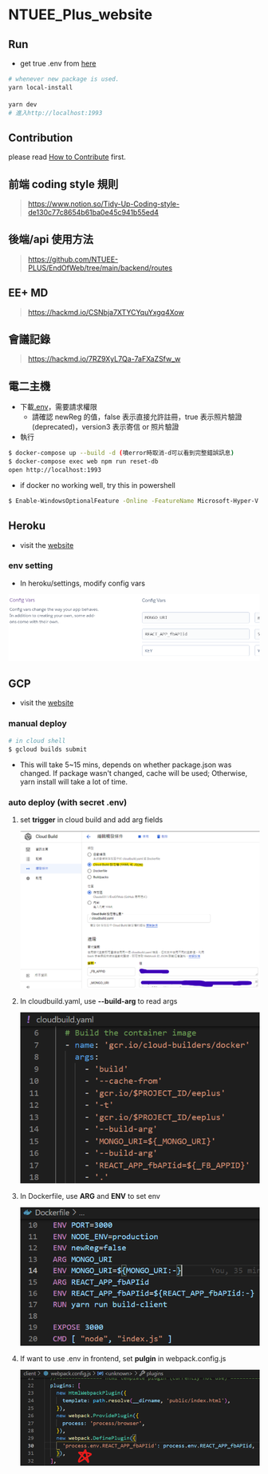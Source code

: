# NTUEE_Plus_website

## Run

- get true .env from [here](https://drive.google.com/drive/folders/1sIbHwgsVmo1IHE-nc3OvVdYd3-haUc5N?usp=sharing)

```bash
# whenever new package is used.
yarn local-install

yarn dev
# 進入http://localhost:1993
```

## Contribution

please read [How to Contribute](https://github.com/NTUEE-PLUS/EndOfWeb/blob/main/doc/contribution.md) first.

## 前端 coding style 規則

> https://www.notion.so/Tidy-Up-Coding-style-de130c77c8654b61ba0e45c941b55ed4

## 後端/api 使用方法

> https://github.com/NTUEE-PLUS/EndOfWeb/tree/main/backend/routes

## EE+ MD

> https://hackmd.io/CSNbja7XTYCYquYxgq4Xow

## 會議記錄

> https://hackmd.io/7RZ9XyL7Qa-7aFXaZSfw_w

## 電二主機

- 下載[.env](https://drive.google.com/drive/folders/1wruoEuM2yG2fNlA3i5pBeXH8IoKlr9cv?usp=sharing)，需要請求權限
  - 請確認 newReg 的值，false 表示直接允許註冊，true 表示照片驗證(deprecated)，version3 表示寄信 or 照片驗證
- 執行

```bash
$ docker-compose up --build -d (噴error時取消-d可以看到完整錯誤訊息)
$ docker-compose exec web npm run reset-db
open http://localhost:1993
```

- if docker no working well, try this in powershell

```bash
$ Enable-WindowsOptionalFeature -Online -FeatureName Microsoft-Hyper-V -All
```

## Heroku

- visit the [website](https://eeplus.herokuapp.com/)

### env setting

- In heroku/settings, modify config vars

![image](https://github.com/Claude0311/EndOfWeb/blob/NTUEEPLUS-152/screenshot/heroku-arg.png)

## GCP

- visit the [website](https://eeplus-jflswz6uxq-de.a.run.app/#/contact)

### manual deploy

```bash
# in cloud shell
$ gcloud builds submit
```

- This will take 5~15 mins, depends on whether package.json was changed. If package wasn't changed, cache will be used; Otherwise, yarn install will take a lot of time.

### auto deploy (with secret .env)

1. set **trigger** in cloud build and add arg fields

   ![image](https://github.com/Claude0311/EndOfWeb/blob/NTUEEPLUS-152/screenshot/gcp-arg-step1.png)

2. In cloudbuild.yaml, use **--build-arg** to read args

   ![image](https://github.com/Claude0311/EndOfWeb/blob/NTUEEPLUS-152/screenshot/gcp-arg-step2.png)

3. In Dockerfile, use **ARG** and **ENV** to set env

   ![image](https://github.com/Claude0311/EndOfWeb/blob/NTUEEPLUS-152/screenshot/gcp-arg-step3.png)

4. If want to use .env in frontend, set **pulgin** in webpack.config.js

   ![image](https://github.com/Claude0311/EndOfWeb/blob/NTUEEPLUS-152/screenshot/gcp-arg-step4.png)
